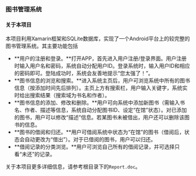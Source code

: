 ### 图书管理系统

#### 关于本项目

本项目利用Xamarin框架和SQLite数据库，实现了一个Android平台上的较完整的图书管理系统。其主要功能包括

- **用户的注册和登录。**打开APP，首先进入用户注册/登录界面。用户注册时输入用户名和密码，系统自动分配用户ID。登录系统时，输入用户ID和相应的密码即可。登陆成功时，系统会友善地提示“您太强了！”。
- **图书信息的浏览和搜索。**进入系统主页后，用户可浏览系统中所有的图书信息（按添加时间先后排列）。主页上方有搜索栏，用户输入关键字，系统实时给出搜索结果（搜索域为书名和作者）。
- **图书信息的添加、修改和删除。**用户可向系统中添加新图书（需输入书名、作者、描述等信息，系统自动分配图书ID、设定“在馆”状态）。对已添加的图书，用户可以修改“描述”信息。若某图书未被借出，用户还可以删除该图书的信息。
- **图书的借阅和归还。**用户可借阅系统中状态为“在馆”的图书（借阅后，状态会自动更改为“借出”）。对于已借阅的图书，用户可以归还。
- **借阅记录的分类浏览。**用户可浏览自己所有的借阅记录，并可选择只看“未还”的记录。

关于本项目更多详细信息，请参考根目录下的`Report.doc`。

